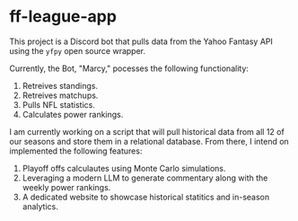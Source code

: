 # ff-league-app

This project is a Discord bot that pulls data from the Yahoo Fantasy API using the `yfpy` open source wrapper.

Currently, the Bot, "Marcy," pocesses the following functionality:

1. Retreives standings.
2. Retreives matchups.
3. Pulls NFL statistics.
4. Calculates power rankings.

I am currently working on a script that will pull historical data from all 12 of our seasons and store them in a relational database. From there,
I intend on implemented the following features:

1. Playoff offs calculautes using Monte Carlo simulations.
2. Leveraging a modern LLM to generate commentary along with the weekly power rankings.
3. A dedicated website to showcase historical statitics and in-season analytics.

